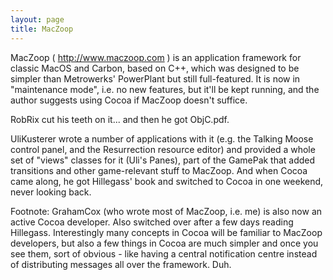 ```yaml
---
layout: page
title: MacZoop
---
```


MacZoop ( http://www.maczoop.com ) is an application framework for classic MacOS and Carbon, based on C++, which was designed to be simpler than Metrowerks' PowerPlant but still full-featured. It is now in "maintenance mode", i.e. no new features, but it'll be kept running, and the author suggests using Cocoa if MacZoop doesn't suffice. 

RobRix cut his teeth on it... and then he got ObjC.pdf.

UliKusterer wrote a number of applications with it (e.g. the Talking Moose control panel, and the Resurrection resource editor) and provided a whole set of "views" classes for it (Uli's Panes), part of the GamePak that added transitions and other game-relevant stuff to MacZoop. And when Cocoa came along, he got Hillegass' book and switched to Cocoa in one weekend, never looking back.

Footnote: GrahamCox (who wrote most of MacZoop, i.e. me) is also now an active Cocoa developer. Also switched over after a few days reading Hillegass. Interestingly many concepts in Cocoa will be familiar to MacZoop developers, but also a few things in Cocoa are much simpler and once you see them, sort of obvious - like having a central notification centre instead of distributing messages all over the framework. Duh.

